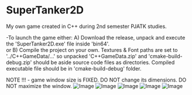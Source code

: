 # SuperTanker2D
My own game created in C++ during 2nd semester PJATK studies.




-To launch the game either:
A) Download the release, unpack and execute the 'SuperTanker2D.exe' file inside 'bin64'.    
or
B) Compile the project on your own. Textures & Font paths are set to '../C++GameData/...' so unpacked 'C++GameData.zip' and 'cmake-build-debug.zip' should be aside source code files as directories. Compiled executable file should be in 'cmake-build-debug' folder.


NOTE !!! - game window size is FIXED. DO NOT change its dimensions. DO NOT maximize the window.
![Image](https://github.com/user-attachments/assets/43444c3c-8803-449a-aaa8-a4efe1c50b15)
![Image](https://github.com/user-attachments/assets/a5bb433c-316d-415c-9351-d353deda7173)
![Image](https://github.com/user-attachments/assets/b63fdc21-d80f-42b2-8b54-e3f5443ad2bf)
![Image](https://github.com/user-attachments/assets/3749bc68-fe4f-4c38-ab87-72a203419f74)
![Image](https://github.com/user-attachments/assets/7d152312-e2ff-4e62-b391-3c8fef3a3f40)
